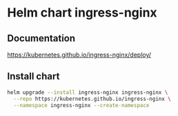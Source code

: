# Helm chart ingress-nginx

## Documentation
https://kubernetes.github.io/ingress-nginx/deploy/


## Install chart

```bash
helm upgrade --install ingress-nginx ingress-nginx \
  --repo https://kubernetes.github.io/ingress-nginx \
  --namespace ingress-nginx --create-namespace
```
